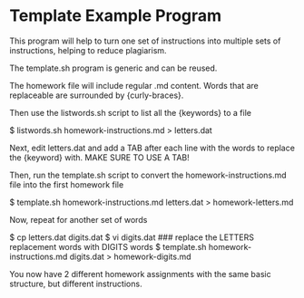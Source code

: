 # Template Example Program

This program will help to turn one set of instructions into multiple sets of instructions, helping to reduce plagiarism.

The template.sh program is generic and can be reused.

The homework file will include regular .md content. Words that are replaceable are surrounded by {curly-braces}.

Then use the listwords.sh script to list all the {keywords} to a file

$ listwords.sh homework-instructions.md > letters.dat

Next, edit letters.dat and add a TAB after each line with the words to replace the {keyword} with. MAKE SURE TO USE A TAB!

Then, run the template.sh script to convert the homework-instructions.md file into the first homework file

$ template.sh homework-instructions.md letters.dat > homework-letters.md

Now, repeat for another set of words

$ cp letters.dat digits.dat
$ vi digits.dat ### replace the LETTERS replacement words with DIGITS words
$ template.sh homework-instructions.md digits.dat > homework-digits.md
 
You now have 2 different homework assignments with the same basic structure, but different instructions.

